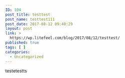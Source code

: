 ```yaml
---
ID: 104
post_title: testtest
post_name: testtest111
post_date: 2017-08-12 09:48:29
layout: post
link: >
  https://wp.litefeel.com/blog/2017/08/12/testtest/
published: true
tags: [ ]
categories:
  - Uncategorized
---
```

testetestts
